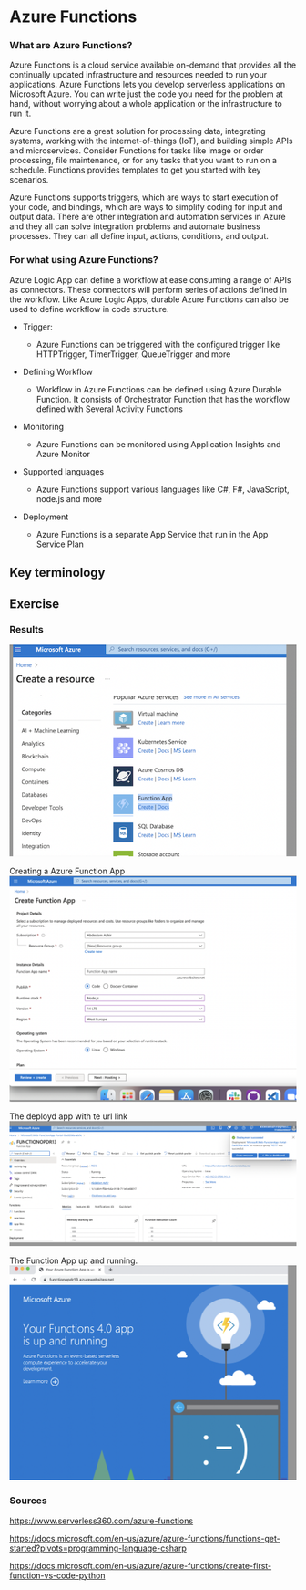 # Azure Functions 

### What are Azure Functions?

Azure Functions is a cloud service available on-demand that provides all the continually updated infrastructure and resources needed to run your applications. Azure Functions lets you develop serverless applications on Microsoft Azure. You can write just the code you need for the problem at hand, without worrying about a whole application or the infrastructure to run it.



Azure Functions are a great solution for processing data, integrating systems, working with the internet-of-things (IoT), and building simple APIs and microservices. Consider Functions for tasks like image or order processing, file maintenance, or for any tasks that you want to run on a schedule. Functions provides templates to get you started with key scenarios.

Azure Functions supports triggers, which are ways to start execution of your code, and bindings, which are ways to simplify coding for input and output data. There are other integration and automation services in Azure and they all can solve integration problems and automate business processes. They can all define input, actions, conditions, and output.



### For what using Azure Functions?

Azure Logic App can define a workflow at ease consuming a range of APIs as connectors. These connectors will perform series of actions defined in the workflow. Like Azure Logic Apps, durable Azure Functions can also be used to define workflow in code structure.

- Trigger:
  - Azure Functions can be triggered with the configured trigger like HTTPTrigger, TimerTrigger, QueueTrigger and more	

- Defining Workflow	
  - Workflow in Azure Functions can be defined using Azure Durable Function. It consists of Orchestrator Function that has the workflow defined with Several Activity Functions


- Monitoring	
  - Azure Functions can be monitored using Application Insights and Azure Monitor

- Supported languages	
  - Azure Functions support various languages like C#, F#, JavaScript, node.js and more

 - Deployment	
   - Azure Functions is a separate App Service that run in the App Service Plan


## Key terminology



## Exercise








### Results

![screenshot](../00_includes/azureweek3/25.png)


Creating a Azure Function App
![screenshot](../00_includes/azureweek3/26.png)

The deployd app with te url link
![screenshot](../00_includes/azureweek3/27.png)

The Function App up and running.
![screenshot](../00_includes/azureweek3/28.png)


### Sources

https://www.serverless360.com/azure-functions

https://docs.microsoft.com/en-us/azure/azure-functions/functions-get-started?pivots=programming-language-csharp

https://docs.microsoft.com/en-us/azure/azure-functions/create-first-function-vs-code-python